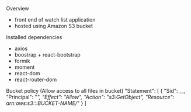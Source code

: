 Overview
- front end of watch list application
- hosted using Amazon S3 bucket

Installed dependencies
- axios
- boostrap + react-bootstrap
- formik
- moment
- react-dom
- react-router-dom

Bucket policy (Allow access to all files in bucket)
"Statement": [
     {
          "Sid": __,
          "Principal": "*",
          "Effect": "Allow",
          "Action": "s3:GetObject",
          "Resource": arn:aws:s3:::BUCKET-NAME/*"
     }
]
